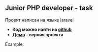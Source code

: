 

## Junior PHP developer - task

Проект написан на языке laravel

- **Код можно найти на [github](https://vehikl.com/)**
- **[Демо](https://vehikl.com/) - версия проекта**

Example:
~~~php

~~~

<!-- ### Premium Partners

- **[Vehikl](https://vehikl.com/)**
- **[Tighten Co.](https://tighten.co)**
- **[Kirschbaum Development Group](https://kirschbaumdevelopment.com)**
- **[64 Robots](https://64robots.com)**
- **[Cubet Techno Labs](https://cubettech.com)**
- **[Cyber-Duck](https://cyber-duck.co.uk)**
- **[Many](https://www.many.co.uk)**
- **[Webdock, Fast VPS Hosting](https://www.webdock.io/en)**
- **[DevSquad](https://devsquad.com)**
- **[Curotec](https://www.curotec.com/services/technologies/laravel/)**
- **[OP.GG](https://op.gg)**

Thank you for considering contributing to the Laravel framework! The contribution guide can be found in the [Laravel documentation](https://laravel.com/docs/contributions). -->
